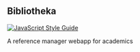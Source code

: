## Bibliotheka

[![JavaScript Style Guide](https://img.shields.io/badge/code%20style-standard-brightgreen.svg)](http://standardjs.com/)

A reference manager webapp for academics